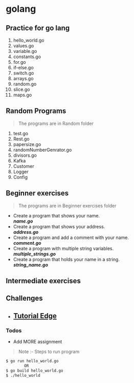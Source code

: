 # golang
## Practice for go lang
1. hello_world.go
2. values.go
3. variable.go
4. constants.go
5. for.go
6. if-else.go
7. switch.go
8. arrays.go
9. random.go
10. slice.go
11. maps.go

## Random Programs
> The programs are in Random folder
1. test.go
2. Rest.go
3. papersize.go
4. randomNumberGenrator.go
5. divisors.go
6. Kafka
7. Customer
8. Logger
9. Config


## Beginner exercises
> The programs are in Beginner exercises folder
  - Create a program that shows your name.          
    **_name.go_**
  - Create a program that shows your address.           
    **_address.go_**
  - Create a program and add a comment with your name.          
    **_comment.go_**
  - Create a program with multiple string variables.            
    **_multiple_strings.go_**
  - Create a program that holds your name in a string.          
    **_string_name.go_**


## Intermediate exercises

## Challenges
  - [Tutorial Edge](https://tutorialedge.net/challenges/go/)
    - 

### Todos

 - Add MORE assignment



> Note :- Steps to run program 

```sh
$ go run hello_world.go
        OR
$ go build hello_world.go
$ ./hello_world
```